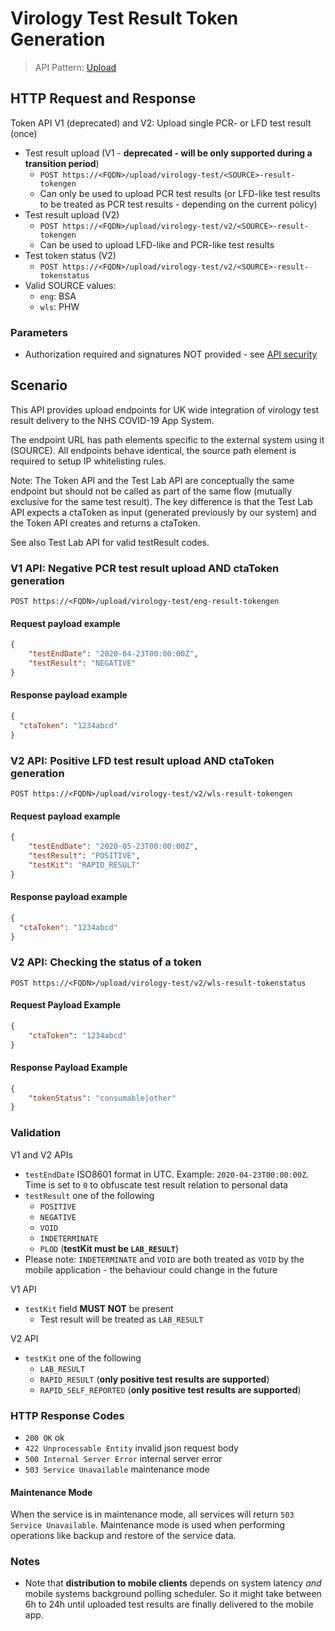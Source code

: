 # Virology Test Result Token Generation

> API Pattern: [Upload](../../../api-patterns.md#upload)

## HTTP Request and Response
Token API V1 (deprecated) and V2: Upload single PCR- or LFD test result (once)

- Test result upload (V1 - **deprecated - will be only supported during a transition period**)
  - ```POST https://<FQDN>/upload/virology-test/<SOURCE>-result-tokengen```
  - Can only be used to upload PCR test results (or LFD-like test results to be treated as PCR test results - depending on the current policy)
- Test result upload (V2)
  - ```POST https://<FQDN>/upload/virology-test/v2/<SOURCE>-result-tokengen```
  - Can be used to upload LFD-like and PCR-like test results
- Test token status (V2)
  - ```POST https://<FQDN>/upload/virology-test/v2/<SOURCE>-result-tokenstatus```
- Valid SOURCE values: 
  - `eng`: BSA
  - `wls`: PHW

### Parameters

- Authorization required and signatures NOT provided - see [API security](../../../api-security.md)

## Scenario

This API provides upload endpoints for UK wide integration of virology test result delivery to the NHS COVID-19 App System. 

The endpoint URL has path elements specific to the external system using it (SOURCE). All endpoints behave identical, the source path element is required to setup IP whitelisting rules.

Note: The Token API and the Test Lab API are conceptually the same endpoint but should not be called as part of the same flow (mutually exclusive for the same test result).  The key difference is that the Test Lab API expects a ctaToken as input (generated previously by our system) and the Token API creates and returns a ctaToken. 

See also Test Lab API for valid testResult codes.

### V1 API: Negative PCR test result upload AND ctaToken generation

```POST https://<FQDN>/upload/virology-test/eng-result-tokengen```

#### Request payload example
```json
{
    "testEndDate": "2020-04-23T00:00:00Z",
    "testResult": "NEGATIVE"
}
```

#### Response payload example
``` json
{
  "ctaToken": "1234abcd"
}
```

### V2 API: Positive LFD test result upload AND ctaToken generation

```POST https://<FQDN>/upload/virology-test/v2/wls-result-tokengen```

#### Request payload example
```json
{
    "testEndDate": "2020-05-23T00:00:00Z",
    "testResult": "POSITIVE",
    "testKit": "RAPID_RESULT"
}
```

#### Response payload example
``` json
{
  "ctaToken": "1234abcd"
}
```

### V2 API: Checking the status of a token

```POST https://<FQDN>/upload/virology-test/v2/wls-result-tokenstatus```

#### Request Payload Example
```json
{
    "ctaToken": "1234abcd"
}
```

#### Response Payload Example
```json
{
    "tokenStatus": "consumable|other"
}
```
### Validation

V1 and V2 APIs


- `testEndDate` ISO8601 format in UTC. Example: `2020-04-23T00:00:00Z`. Time is set to `0` to obfuscate test result relation to personal data
- `testResult` one of the following
  - `POSITIVE`
  - `NEGATIVE`
  - `VOID`
  - `INDETERMINATE`
  - `PLOD` (**testKit must be `LAB_RESULT`**)
- Please note: `INDETERMINATE` and `VOID` are both treated as `VOID` by the mobile application - the behaviour could change in the future


V1 API

- `testKit` field **MUST NOT** be present
  - Test result will be treated as `LAB_RESULT`

V2 API

- `testKit`  one of the following
  - `LAB_RESULT`  
  - `RAPID_RESULT` (**only positive test results are supported**)
  - `RAPID_SELF_REPORTED` (**only positive test results are supported**)
    

### HTTP Response Codes

  - `200 OK` ok
  - `422 Unprocessable Entity` invalid json request body
  - `500 Internal Server Error` internal server error
  - `503 Service Unavailable` maintenance mode

#### Maintenance Mode

When the service is in maintenance mode, all services will return `503 Service Unavailable`. Maintenance mode is used when performing operations like backup and restore of the service data.

### Notes

- Note that **distribution to mobile clients** depends on system latency *and* mobile systems background polling scheduler. So it might take between 6h to 24h until uploaded test results are finally delivered to the mobile app.
